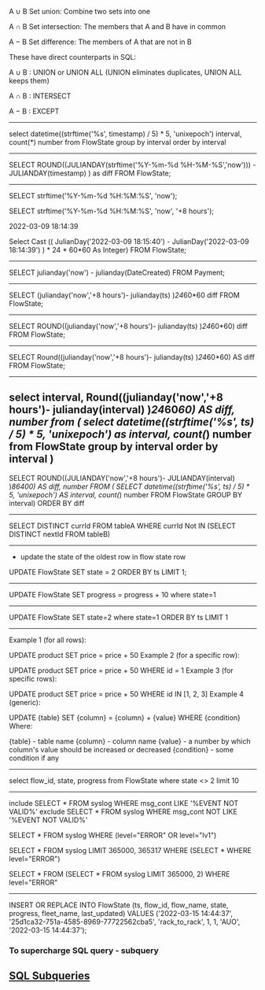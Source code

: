 A ∪ B   Set union: Combine two sets into one

A ∩ B   Set intersection: The members that A and B have in common

A − B   Set difference: The members of A that are not in B

These have direct counterparts in SQL:

A ∪ B : UNION or UNION ALL (UNION eliminates duplicates, UNION ALL keeps them)

A ∩ B : INTERSECT

A − B : EXCEPT

---
select datetime((strftime('%s', timestamp) / 5) * 5, 'unixepoch') interval,
       count(*) number
from FlowState
group by interval
order by interval

---
SELECT
  ROUND((JULIANDAY(strftime('%Y-%m-%d %H-%M-%S','now'))) -JULIANDAY(timestamp) ) as diff
FROM FlowState;

---
SELECT strftime('%Y-%m-%d %H:%M:%S', 'now');

SELECT strftime('%Y-%m-%d %H:%M:%S', 'now', '+8 hours');

2022-03-09 18:14:39

Select Cast ((
    JulianDay('2022-03-09 18:15:40') - JulianDay('2022-03-09 18:14:39')
) * 24 * 60*60 As Integer)
FROM FlowState;

---
SELECT julianday('now') - julianday(DateCreated) FROM Payment;

---
SELECT (julianday('now','+8 hours')- julianday(ts) )*24*60*60 diff FROM FlowState;

---
SELECT ROUND((julianday('now','+8 hours')- julianday(ts) )*24*60*60) diff FROM FlowState;

---
SELECT Round((julianday('now','+8 hours')- julianday(ts) )*24*60*60) AS diff FROM FlowState;

---
select interval,
       Round((julianday('now','+8 hours')- julianday(interval) )*24*60*60) AS diff,
       number
from (
select datetime((strftime('%s', ts) / 5) * 5, 'unixepoch') as interval,
       count(*) number
from FlowState
group by interval
order by interval
)
-

SELECT ROUND((JULIANDAY('now','+8 hours')- JULIANDAY(interval) )*86400) AS diff,
  number
FROM (
SELECT datetime((strftime('%s', ts) / 5) * 5, 'unixepoch') AS interval,
    count(*) number
FROM FlowState
GROUP BY interval)
ORDER BY diff

---
SELECT DISTINCT currId
FROM tableA 
WHERE currId Not IN 
    (SELECT DISTINCT nextId FROM tableB)
    
---
* update the state of the oldest row in flow state row 

UPDATE FlowState
SET state = 2
ORDER BY ts 
LIMIT 1;
    
---
UPDATE FlowState SET progress = progress + 10 where state=1 

---
UPDATE FlowState SET state=2 where state=1 ORDER BY ts LIMIT 1

---
Example 1 (for all rows):

UPDATE product SET price = price + 50
Example 2 (for a specific row):

UPDATE product SET price = price + 50 WHERE id = 1
Example 3 (for specific rows):

UPDATE product SET price = price + 50 WHERE id IN [1, 2, 3]
Example 4 (generic):

UPDATE {table} SET {column} = {column} + {value} WHERE {condition}
Where:

{table} - table name
{column} - column name
{value} - a number by which column's value should be increased or decreased
{condition} - some condition if any

---
select flow_id, state, progress from FlowState
where state <> 2 limit 10

---
include
SELECT * FROM syslog WHERE msg_cont LIKE '%EVENT NOT VALID%'
exclude
SELECT * FROM syslog WHERE msg_cont NOT LIKE '%EVENT NOT VALID%'

SELECT * FROM syslog WHERE (level="ERROR" OR level="lv1")

SELECT * FROM syslog  LIMIT 365000, 365317 WHERE (SELECT * WHERE level="ERROR")

SELECT * FROM (SELECT * FROM syslog LIMIT 365000, 2) WHERE level="ERROR"

---
INSERT OR REPLACE INTO FlowState (ts, flow_id, flow_name, state, progress, fleet_name, last_updated) VALUES ('2022-03-15 14:44:37', '25d1ca32-751a-4585-8969-77722562cba5', 'rack_to_rack', 1, 1, 'AUO', '2022-03-15 14:44:37');

### To supercharge SQL query - subquery
[SQL Subqueries](https://www.mssqltips.com/sqlservertip/6036/sql-server-subquery-example/)
--- 
